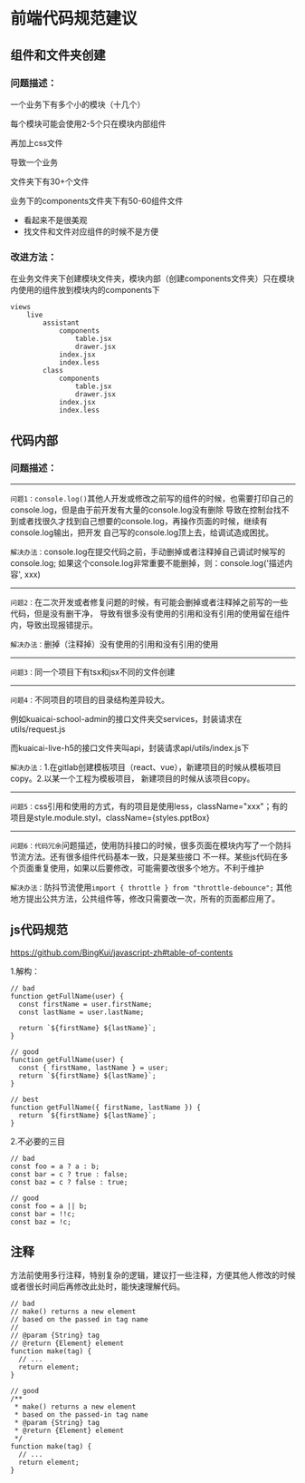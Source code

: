 # 前端代码规范建议

## 组件和文件夹创建
### 问题描述：

一个业务下有多个小的模块（十几个）

每个模块可能会使用2-5个只在模块内部组件

再加上css文件

导致一个业务

文件夹下有30+个文件

业务下的components文件夹下有50-60组件文件

- 看起来不是很美观
- 找文件和文件对应组件的时候不是方便

### 改进方法：

在业务文件夹下创建模块文件夹，模块内部（创建components文件夹）只在模块内使用的组件放到模块内的components下

```
views
    live
        assistant
            components
                table.jsx
                drawer.jsx
            index.jsx
            index.less
        class
            components
                table.jsx
                drawer.jsx
            index.jsx
            index.less
```

## 代码内部
### 问题描述：

---
`问题1：console.log()`其他人开发或修改之前写的组件的时候，也需要打印自己的console.log，但是由于前开发有大量的console.log没有删除
导致在控制台找不到或者找很久才找到自己想要的console.log，再操作页面的时候，继续有console.log输出，把开发
自己写的console.log顶上去，给调试造成困扰。

`解决办法：`console.log在提交代码之前，手动删掉或者注释掉自己调试时候写的console.log;
如果这个console.log非常重要不能删掉，则：console.log('描述内容', xxx)

---

`问题2：`在二次开发或者修复问题的时候，有可能会删掉或者注释掉之前写的一些代码，但是没有删干净，
导致有很多没有使用的引用和没有引用的使用留在组件内，导致出现报错提示。

`解决办法：`删掉（注释掉）没有使用的引用和没有引用的使用

---

`问题3：`同一个项目下有tsx和jsx不同的文件创建

---

`问题4：`不同项目的项目的目录结构差异较大。

例如kuaicai-school-admin的接口文件夹交services，封装请求在utils/request.js

而kuaicai-live-h5的接口文件夹叫api，封装请求api/utils/index.js下

`解决办法：`1.在gitlab创建模板项目（react、vue），新建项目的时候从模板项目copy。2.以某一个工程为模板项目，
新建项目的时候从该项目copy。

---

`问题5：`css引用和使用的方式，有的项目是使用less，className="xxx"；有的项目是style.module.styl，className={styles.pptBox}

---

`问题6：代码冗余`问题描述，使用防抖接口的时候，很多页面在模块内写了一个防抖节流方法。还有很多组件代码基本一致，只是某些接口
不一样。某些js代码在多个页面重复使用，如果以后要修改，可能需要改很多个地方。不利于维护

`解决办法：`防抖节流使用```import { throttle } from "throttle-debounce";```
其他地方提出公共方法，公共组件等，修改只需要改一次，所有的页面都应用了。


## js代码规范
https://github.com/BingKui/javascript-zh#table-of-contents

1.解构：
```
// bad
function getFullName(user) {
  const firstName = user.firstName;
  const lastName = user.lastName;

  return `${firstName} ${lastName}`;
}

// good
function getFullName(user) {
  const { firstName, lastName } = user;
  return `${firstName} ${lastName}`;
}

// best
function getFullName({ firstName, lastName }) {
  return `${firstName} ${lastName}`;
}
```
2.不必要的三目
```
// bad
const foo = a ? a : b;
const bar = c ? true : false;
const baz = c ? false : true;

// good
const foo = a || b;
const bar = !!c;
const baz = !c;
```

## 注释
方法前使用多行注释，特别复杂的逻辑，建议打一些注释，方便其他人修改的时候或者很长时间后再修改此处时，能快速理解代码。

```
// bad
// make() returns a new element
// based on the passed in tag name
//
// @param {String} tag
// @return {Element} element
function make(tag) {
  // ...
  return element;
}

// good
/**
 * make() returns a new element
 * based on the passed-in tag name
 * @param {String} tag
 * @return {Element} element
 */
function make(tag) {
  // ...
  return element;
}
```

